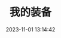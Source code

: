 ---
title: 我的装备
date: 2023-11-01 13:14:42
type: equipment
cover: ""
desc: 实物装备推荐
leftend: 跟 ACGURL 一起享受科技带来的乐趣
rightend: ""
---